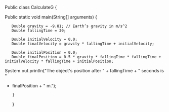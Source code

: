 
Public class CalculateG {

   Public static void main(String[] arguments) {

       Double gravity = -9.81; // Earth’s gravity in m/s^2
       Double fallingTime = 30;

       Double initialVelocity = 0.0;
       Double finalVelocity = gravity * fallingTime + initialVelocity;

       Double initialPosition = 0.0;
       Double finalPosition = 0.5 * gravity * fallingTime * fallingTime + initialVelocity * fallingTime + initialPosition;


System.out.println("The object's position after " + fallingTime + " seconds is " 
+ finalPosition + " m.");

      }
   }
